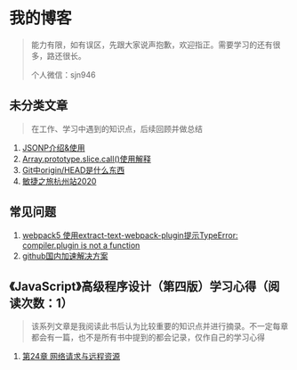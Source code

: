 # 我的博客

> 能力有限，如有误区，先跟大家说声抱歉，欢迎指正。需要学习的还有很多，路还很长。
>
> 个人微信：sjn946

## 未分类文章

> 在工作、学习中遇到的知识点，后续回顾并做总结

1. [JSONP介绍&使用](https://github.com/nemo-shen/Blog/issues/1)
2. [Array.prototype.slice.call()使用解释](https://github.com/nemo-shen/Blog/issues/2)
3. [Git中origin/HEAD是什么东西](https://github.com/nemo-shen/Blog/issues/4)
4. [敏捷之旅杭州站2020](https://github.com/nemo-shen/Blog/issues/5)

## 常见问题

1. [webpack5 使用extract-text-webpack-plugin提示TypeError: compiler.plugin is not a function](https://github.com/nemo-shen/Blog/issues/6)
2. [github国内加速解决方案](https://github.com/nemo-shen/Blog/issues/8)



## 《JavaScript》高级程序设计（第四版）学习心得（阅读次数：1）

> 该系列文章是我阅读此书后认为比较重要的知识点并进行摘录。不一定每章都会有一篇，也不是所有书中提到的都会记录，仅作自己的学习心得

1. [第24章 网络请求与远程资源](https://github.com/nemo-shen/Blog/issues/3)
